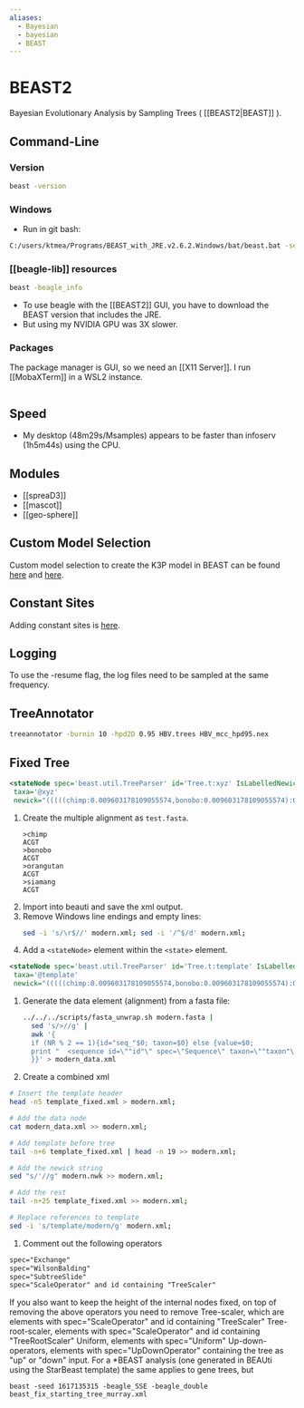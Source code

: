 ```yaml
---
aliases:
  - Bayesian
  - bayesian
  - BEAST
---
```


# BEAST2

Bayesian Evolutionary Analysis by Sampling Trees ( [[BEAST2|BEAST]] ).

## Command-Line

### Version

```bash
beast -version
```

### Windows

- Run in git bash:
```bash
C:/users/ktmea/Programs/BEAST_with_JRE.v2.6.2.Windows/bat/beast.bat -seed 1154791454 -threads -1 -beagle_GPU -beagle_double modern.xml
```

### [[beagle-lib]] resources

```bash
beast -beagle_info
```

- To use beagle with the [[BEAST2]] GUI, you have to download the BEAST version that includes the JRE.
- But using my NVIDIA GPU was 3X slower.

### Packages

The package manager is GUI, so we need an [[X11 Server]]. I run [[MobaXTerm]] in a WSL2 instance.

```bash
```

## Speed

- My desktop (48m29s/Msamples) appears to be faster than infoserv (1h5m44s) using the CPU.

## Modules

- [[spreaD3]]
- [[mascot]]
- [[geo-sphere]]

## Custom Model Selection
Custom model selection to create the K3P model in BEAST can be found [here](https://beast.community/custom_substitution_models#k3p-unequal-frequencies) and [here](https://github.com/BEAST2-Dev/bModelTest/wiki/How-to-use-bModelTest). 

## Constant Sites

Adding constant sites is [here](https://www.beast2.org/2019/07/18/ascertainment-correction.html).

## Logging

To use the -resume flag, the log files need to be sampled at the same frequency.

## TreeAnnotator

```bash
treeannotator -burnin 10 -hpd2D 0.95 HBV.trees HBV_mcc_hpd95.nex
```


## Fixed Tree

```xml
<stateNode spec='beast.util.TreeParser' id='Tree.t:xyz' IsLabelledNewick='true' adjustTipHeights='false'
 taxa='@xyz'
 newick="(((((chimp:0.009603178109055574,bonobo:0.009603178109055574):0.01049225186311567):0.013418689384830318):0.02460624740645495,orangutan:0.05812036676345651):0.010656607109573349,siamang:0.06877697387302986);"/>
```


1. Create the multiple alignment as ```test.fasta```.
	```fasta
	>chimp
	ACGT
	>bonobo
	ACGT
	>orangutan
	ACGT
	>siamang
	ACGT
	```
1. Import into beauti and save the xml output.
1. Remove Windows line endings and empty lines:
	```bash
	sed -i 's/\r$//' modern.xml; sed -i '/^$/d' modern.xml;
	```
1. Add a ```<stateNode>``` element within the ```<state>``` element.

```xml
<stateNode spec='beast.util.TreeParser' id='Tree.t:template' IsLabelledNewick='true' adjustTipHeights='false'
 taxa='@template'
 newick="(((((chimp:0.009603178109055574,bonobo:0.009603178109055574):0.01049225186311567):0.013418689384830318):0.02460624740645495,orangutan:0.05812036676345651):0.010656607109573349,siamang:0.06877697387302986);"/>
```

1. Generate the data element (alignment) from a fasta file:

	```bash
	../../../scripts/fasta_unwrap.sh modern.fasta | 
	  sed 's/>//g' | 
	  awk '{
	  if (NR % 2 == 1){id="seq_"$0; taxon=$0} else {value=$0; 
	  print "  <sequence id=\""id"\" spec=\"Sequence\" taxon=\""taxon"\" totalcount=\"4\" value=\""value"\"/>";
	  }}' > modern_data.xml
	```

1. Create a combined xml

```bash
# Insert the template header
head -n5 template_fixed.xml > modern.xml;

# Add the data node
cat modern_data.xml >> modern.xml;

# Add template before tree
tail -n+6 template_fixed.xml | head -n 19 >> modern.xml;

# Add the newick string
sed "s/'//g" modern.nwk >> modern.xml;

# Add the rest
tail -n+25 template_fixed.xml >> modern.xml;

# Replace references to template
sed -i 's/template/modern/g' modern.xml;
```

1. Comment out the following operators
```xml
spec="Exchange"
spec="WilsonBalding"
spec="SubtreeSlide"
spec="ScaleOperator" and id containing "TreeScaler"
```


If you also want to keep the height of the internal nodes fixed, on top of removing the above operators you need to remove
Tree-scaler, which are elements with spec="ScaleOperator" and id containing "TreeScaler"
Tree-root-scaler, elements with spec="ScaleOperator" and id containing "TreeRootScaler"
Uniform, elements with spec="Uniform"
Up-down-operators, elements with spec="UpDownOperator" containing the tree as "up" or "down" input.
For a *BEAST analysis (one generated in BEAUti using the StarBeast template) the same applies to gene trees, but


```
beast -seed 1617135315 -beagle_SSE -beagle_double beast_fix_starting_tree_murray.xml
```